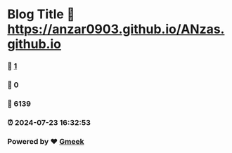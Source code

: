 # Blog Title :link: https://anzar0903.github.io/ANzas.github.io 
### :page_facing_up: [1](https://anzar0903.github.io/ANzas.github.io/tag.html) 
### :speech_balloon: 0 
### :hibiscus: 6139 
### :alarm_clock: 2024-07-23 16:32:53 
### Powered by :heart: [Gmeek](https://github.com/Meekdai/Gmeek)
